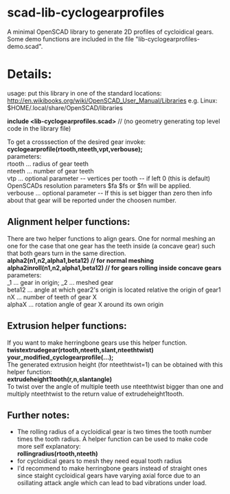 # scad-lib-cyclogearprofiles

A minimal OpenSCAD library to generate 2D profiles of cycloidical gears.  
Some demo functions are included in the file "lib-cyclogearprofiles-demo.scad".  

# Details:

usage:
put this library in one of the standard locations:
http://en.wikibooks.org/wiki/OpenSCAD_User_Manual/Libraries
e.g. Linux: $HOME/.local/share/OpenSCAD/libraries

**include \<lib-cyclogearprofiles.scad\>** 
// (no geometry generating top level code in the library file) 

To get a crosssection of the desired gear invoke:  
**cyclogearprofile(rtooth,nteeth,vpt,verbouse);**  
parameters:  
rtooth ... radius of gear teeth  
nteeth ... number of gear teeth  
vtp ... optional parameter -- vertices per tooth -- if left 0 (this is default) OpenSCADs resolution parameters $fa $fs or $fn will be applied.  
verbouse ... optional parameter -- If this is set bigger than zero then info about that gear will be reported under the choosen number.  

## Alignment helper functions:  

There are two helper functions to align gears. One for normal meshing an one for the case that one gear has the teeth inside (a concave gear) such that both gears turn in the same direction.  
**alpha2(n1,n2,alpha1,beta12) // for normal meshing**  
**alpha2inroll(n1,n2,alpha1,beta12) // for gears rolling inside concave gears**  
parameters:  
_1 ... gear in origin; _2 ... meshed gear  
beta12 ... angle at which gear2's origin is located relative the origin of gear1  
nX ... number of teeth of gear X  
alphaX ... rotation angle of gear X around its own origin  

## Extrusion helper functions:

If you want to make herringbone gears use this helper function.  
**twistextrudegear(rtooth,nteeth,slant,nteethtwist) your_modified_cyclogearprofile(...);**  
The generated extrusion height (for nteethtwist=1) can be obtained with this helper function:  
**extrudeheight1tooth(r,n,slantangle)**  
To twist over the angle of multiple teeth use nteethtwist bigger than one and multiply nteethtwist to the return value of extrudeheight1tooth.  


## Further notes:  
* The rolling radius of a cycloidical gear is two times the tooth number times the tooth radius. A helper function can be used to make code more self explanatory:  
**rollingradius(rtooth,nteeth)**  
* for cycloidical gears to mesh they need equal tooth radius  
* I'd recommend to make herringbone gears instead of straight ones since staight cycloidical gears have varying axial force due to an osillating attack angle which can lead to bad vibrations under load.
